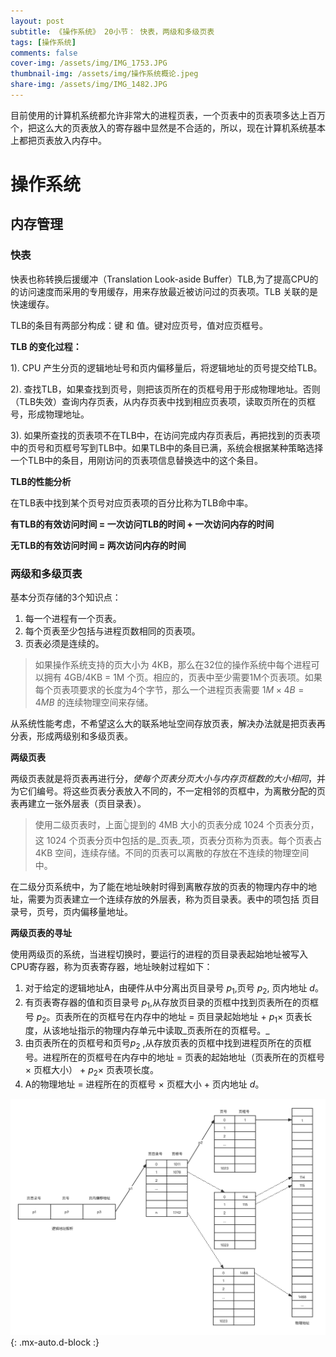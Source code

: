 ```yaml
---
layout: post
subtitle: 《操作系统》 20小节： 快表，两级和多级页表
tags: [操作系统]
comments: false
cover-img: /assets/img/IMG_1753.JPG
thumbnail-img: /assets/img/操作系统概论.jpeg
share-img: /assets/img/IMG_1482.JPG
---
```


目前使用的计算机系统都允许非常大的进程页表，一个页表中的页表项多达上百万个，把这么大的页表放入的寄存器中显然是不合适的，所以，现在计算机系统基本上都把页表放入内存中。

# 操作系统

##  内存管理

### 快表

快表也称转换后援缓冲（Translation Look-aside Buffer）TLB,为了提高CPU的的访问速度而采用的专用缓存，用来存放最近被访问过的页表项。TLB 关联的是快速缓存。

TLB的条目有两部分构成：键 和 值。键对应页号，值对应页框号。

**TLB 的变化过程：**

1). CPU 产生分页的逻辑地址号和页内偏移量后，将逻辑地址的页号提交给TLB。

2). 查找TLB，如果查找到页号，则把该页所在的页框号用于形成物理地址。否则（TLB失效）查询内存页表，从内存页表中找到相应页表项，读取页所在的页框号，形成物理地址。

3). 如果所查找的页表项不在TLB中，在访问完成内存页表后，再把找到的页表项中的页号和页框号写到TLB中。如果TLB中的条目已满，系统会根据某种策略选择一个TLB中的条目，用刚访问的页表项信息替换选中的这个条目。

**TLB的性能分析**

在TLB表中找到某个页号对应页表项的百分比称为TLB命中率。

**有TLB的有效访问时间 = 一次访问TLB的时间 + 一次访问内存的时间**

**无TLB的有效访问时间 = 两次访问内存的时间**


### 两级和多级页表

基本分页存储的3个知识点：

1. 每一个进程有一个页表。
2. 每个页表至少包括与进程页数相同的页表项。
3. 页表必须是连续的。

> 如果操作系统支持的页大小为 4KB，那么在32位的操作系统中每个进程可以拥有 4GB/4KB = 1M 个页。相应的，页表中至少需要1M个页表项。如果每个页表项要求的长度为4个字节，那么一个进程页表需要 $1M \times 4B = 4MB$ 的连续物理空间来存储。

从系统性能考虑，不希望这么大的联系地址空间存放页表，解决办法就是把页表再分表，形成两级别和多级页表。

**两级页表**

两级页表就是将页表再进行分，_使每个页表分页大小与内存页框数的大小相同_，并为它们编号。将这些页表分表放入不同的，不一定相邻的页框中，为离散分配的页表再建立一张外层表（页目录表）。

> 使用二级页表时，上面👆提到的 4MB 大小的页表分成 1024 个页表分页，这 1024 个页表分页中包括的是_页表_项，页表分页称为页表。每个页表占 4KB 空间，连续存储。不同的页表可以离散的存放在不连续的物理空间中。

在二级分页系统中，为了能在地址映射时得到离散存放的页表的物理内存中的地址，需要为页表建立一个连续存放的外层表，称为页目录表。表中的项包括 页目录号，页号，页内偏移量地址。

**两级页表的寻址**

使用两级页的系统，当进程切换时，要运行的进程的页目录表起始地址被写入CPU寄存器，称为页表寄存器，地址映射过程如下：

1. 对于给定的逻辑地址A，由硬件从中分离出页目录号 $p_1$,页号 $p_2$, 页内地址  $d$。
2. 有页表寄存器的值和页目录号 $p_1$,从存放页目录的页框中找到页表所在的页框号 $p_2$。页表所在的页框号在内存中的地址 = 页目录起始地址 + $p_1 \times$ 页表长度，从该地址指示的物理内存单元中读取_页表所在的页框号。_
3. 由页表所在的页框号和页号$p_2$ ,从存放页表的页框中找到进程页所在的页框号。进程所在的页框号在内存中的地址 = 页表的起始地址（页表所在的页框号 $\times$ 页框大小） + $p_2 \times$ 页表项长度。
4. A的物理地址 = 进程所在的页框号 $\times$ 页框大小 + 页内地址 $d$。

![操作系统-内存管理-两级页表.png](../assets/img/操作系统-内存管理-两级页表.png){: .mx-auto.d-block :}




